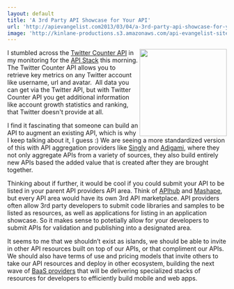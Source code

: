 ```yaml
---
layout: default
title: 'A 3rd Party API Showcase for Your API'
url: 'http://apievangelist.com2013/03/04/a-3rd-party-api-showcase-for-your-api/'
image: 'http://kinlane-productions.s3.amazonaws.com/api-evangelist-site/blog/twitter-counter-api-2.png'
---
```



<p>
     <a title="Twitter Counter API" href="http://twittercounter.com/pages/api"><img src="https://s3.amazonaws.com/kinlane-productions/api-evangelist/twitter-counter-api-2.png"  width="200" align="right" /></a>
</p>
<p>
     I stumbled across the <a title="Twitter Counter API" href="http://twittercounter.com/pages/api">Twitter Counter API</a> in my monitoring for the <a href="http://theapistack.com">API Stack</a> this morning. The Twitter Counter API allows you to retrieve key metrics on any Twitter account like username, url and avatar.  All data you can get via the Twitter API, but with Twitter Counter API you get additional information like account growth statistics and ranking, that Twitter doesn't provide at all.
</p>
<p>
     I find it fascinating that someone can build an API to augment an existing API, which is why I keep talking about it, I guess :) We are seeing a more standardized version of this with API aggregation providers like <a title="Singly" href="http://singly.com">Singly</a> and <a href="http://adigami.com">Adigami</a>, where they not only aggregate APIs from a variety of sources, they also build entirely new APIs based the added value that is created after they are brought together.
</p>
<p>
     Thinking about if further, it would be cool if you could submit your API to be listed in your parent API providers API area. Think of <a title="APIHub" href="http://apihub.com">APIhub</a> and <a title="Mashape" href="http://mashape.com">Mashape</a>, but every API area would have its own 3rd API marketplace. API providers often allow 3rd party developers to submit code libraries and samples to be listed as resources, as well as applications for listing in an application showcase. So it makes sense to potetially allow for your developers to submit APIs for validation and publishing into a designated area.
</p>
<p>
     It seems to me that we shouldn’t exist as islands, we should be able to invite in other API resources built on top of our APIs, or that compliment our APIs. We should also have terms of use and pricing models that invite others to take our API resources and deploy in other ecosystem, building the next wave of <a title="BaaS Providers" href="http://apievangelist.com/trends/baas.php">BaaS providers</a> that will be delivering specialized stacks of resources for developers to efficiently build mobile and web apps.
</p>
